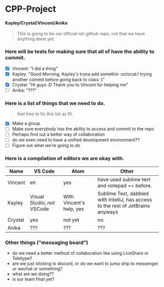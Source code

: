 # CPP-Project  
#### Kayley/Crystal/Vincent/Anika  

> This is going to be our official-ish github repo, not that we have anything done yet.
### Here will be tests for making sure that all of have the ability to commit.
- [x] Vincent: "I did a thing"
- [x] Kayley: "Good Morning, Kayley's tryna add somethin :octocat:! trying another commit before going back to class :)"
- [x] Crystal: "Hi guys :D Thank you to Vincent for helping me"
- [ ] Anika: "???"
### Here is a list of things that we need to do.
> feel free to fix this list as fit.
- [x] Make a group
- [ ] Make sure everybody has the ability to access and commit to the repo
- [ ] Perhaps find out a better way of collaboration
- [ ] do we even need to have a unified development environment??
- [ ] Figure out what we're going to do
### Here is a compilation of editors we are okay with.
Name | VS Code | Atom | Other
-----|---------|------|-------
Vincent | eh | yes | have used sublime text and notepad ++ before.
Kayley | Visual Studio, *not* VSCode | With Vincent's help, yes | Sublime Text, dabbled with IntelliJ, has access to the rest of JetBrains anyways
Crystal | yes | not yet | no
Anika | ??? | ??? | ???
### Other things ("messaging board")
- do we need a better method of collaboration like using LiveShare or Teletype?
- are we just sticking to discord, or do we want to jump ship to messenger or wechat or something?
- what are we doing??
- is our team final yet?
